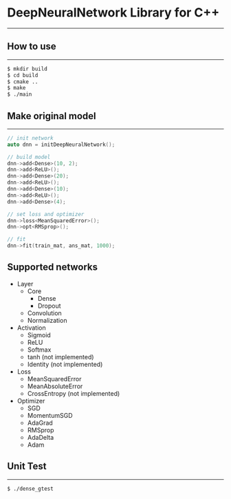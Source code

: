 # DeepNeuralNetwork Library for C++
---

## How to use
---
```sh
$ mkdir build
$ cd build
$ cmake ..
$ make
$ ./main
```

## Make original model
---
```cpp
// init network
auto dnn = initDeepNeuralNetwork();

// build model
dnn->add<Dense>(10, 2);
dnn->add<ReLU>();
dnn->add<Dense>(20);
dnn->add<ReLU>();
dnn->add<Dense>(10);
dnn->add<ReLU>();
dnn->add<Dense>(4);

// set loss and optimizer
dnn->loss<MeanSquaredError>();
dnn->opt<RMSprop>();

// fit
dnn->fit(train_mat, ans_mat, 1000);
```

## Supported networks
- Layer
  - Core
    - Dense
    - Dropout
  - Convolution
  - Normalization
- Activation
  - Sigmoid
  - ReLU
  - Softmax
  - tanh (not implemented)
  - Identity (not implemented)
- Loss
  - MeanSquaredError
  - MeanAbsoluteError
  - CrossEntropy (not implemented)
- Optimizer
  - SGD
  - MomentumSGD
  - AdaGrad
  - RMSprop
  - AdaDelta
  - Adam

## Unit Test
---
```sh
$ ./dense_gtest
```
